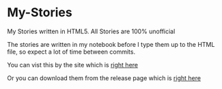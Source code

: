 # My-Stories
My Stories written in HTML5. All Stories are 100% unofficial 

The stories are written in my notebook before I type them up to the HTML file, so expect a lot of time between commits.

You can vist this by the site which is <a href="https://happpydust.github.io/My-Stories/">right here</a>

Or you can download them from the release page which is <a href="https://github.com/Happpydust/My-Stories/releases">right here</a>